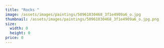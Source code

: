 ```yaml
---
title: "Rocks "
image: /assets/images/paintings/50961030468_3f1e4909a6_o.jpg
thumbnail: /assets/images/paintings/50961030468_3f1e4909a6_o.jpg.png
size:
  width: 0
  height: 0
price: 0
---
```

